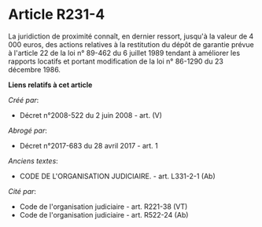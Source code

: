 # Article R231-4

La juridiction de proximité connaît, en dernier ressort, jusqu'à la valeur de 4 000 euros, des actions relatives à la
restitution du dépôt de garantie prévue à l'article 22 de la loi n° 89-462 du 6 juillet 1989 tendant à améliorer les rapports
locatifs et portant modification de la loi n° 86-1290 du 23 décembre 1986.

**Liens relatifs à cet article**

_Créé par_:

  - Décret n°2008-522 du 2 juin 2008 - art. (V)

_Abrogé par_:

  - Décret n°2017-683 du 28 avril 2017 - art. 1

_Anciens textes_:

  - CODE DE L'ORGANISATION JUDICIAIRE. - art. L331-2-1 (Ab)

_Cité par_:

  - Code de l'organisation judiciaire - art. R221-38 (VT)
  - Code de l'organisation judiciaire - art. R522-24 (Ab)
